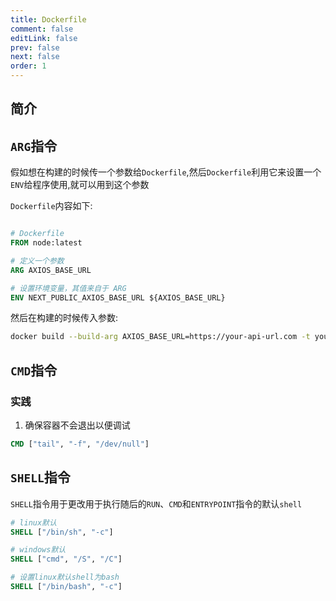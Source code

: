 ```yaml
---
title: Dockerfile
comment: false
editLink: false
prev: false
next: false
order: 1
---
```



## 简介


## `ARG`指令

假如想在构建的时候传一个参数给`Dockerfile`,然后`Dockerfile`利用它来设置一个`ENV`给程序使用,就可以用到这个参数

`Dockerfile`内容如下:

```dockerfile

# Dockerfile
FROM node:latest

# 定义一个参数
ARG AXIOS_BASE_URL

# 设置环境变量，其值来自于 ARG
ENV NEXT_PUBLIC_AXIOS_BASE_URL ${AXIOS_BASE_URL}

```

然后在构建的时候传入参数:

```bash
docker build --build-arg AXIOS_BASE_URL=https://your-api-url.com -t your-image-name .
```

## `CMD`指令

### 实践

1. 确保容器不会退出以便调试

```dockerfile
CMD ["tail", "-f", "/dev/null"]
```


## `SHELL`指令

`SHELL`指令用于更改用于执行随后的`RUN`、`CMD`和`ENTRYPOINT`指令的默认`shell`

```dockerfile
# linux默认
SHELL ["/bin/sh", "-c"]

# windows默认
SHELL ["cmd", "/S", "/C"]

# 设置linux默认shell为bash
SHELL ["/bin/bash", "-c"]
```
